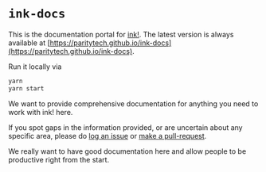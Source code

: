 # `ink-docs`

This is the documentation portal for [ink!](https://github.com/paritytech/ink). The latest version is always available at [https://paritytech.github.io/ink-docs](https://paritytech.github.io/ink-docs).

Run it locally via

```bash
yarn
yarn start
```

We want to provide comprehensive documentation for anything you need to work with ink! here.

If you spot gaps in the information provided, or are uncertain about any
specific area, please do <a href="https://github.com/paritytech/ink-docs/issues">log an issue</a>
or <a href="https://github.com/paritytech/ink-docs/pulls">make a pull-request</a>.

We really want to have good documentation here and allow people to be productive
right from the start.

